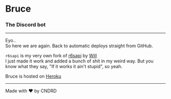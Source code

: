 # Bruce  
### The Discord bot  

---  

Eyo..  
So here we are again. Back to automatic deploys straight from GitHub.  

`r6sapi` is my very own fork of [r6sapi](https://github.com/billy-yoyo/RainbowSixSiege-Python-API) by [Will](https://github.com/billy-yoyo)  
I just made it work and added a bunch of shit in my weird way. But you know what they say, "If it works it ain't stupid", so yeah.  

Bruce is hosted on [Heroku](https://www.heroku.com/)  

---  

Made with ❤️ by CNDRD  
